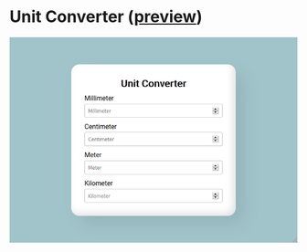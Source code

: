 # Unit Converter ([preview](https://code-architects.github.io/unit-converter/))

![Unit Converter preview](preview.gif)
